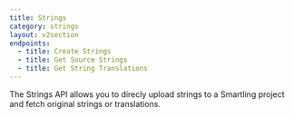 ```yaml
---
title: Strings
category: strings
layout: v2section
endpoints:
  - title: Create Strings
  - title: Get Source Strings
  - title: Get String Translations
---
```



The Strings API allows you to direcly upload strings to a Smartling project and fetch original strings or translations.